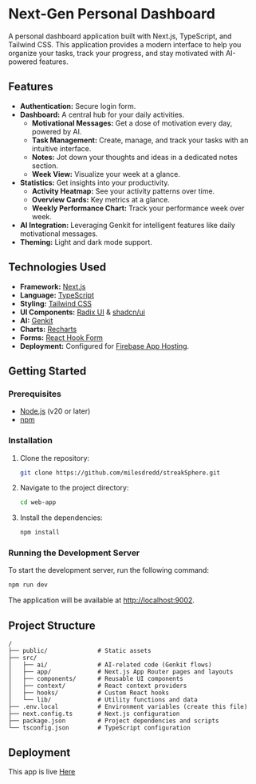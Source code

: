 # Next-Gen Personal Dashboard

A personal dashboard application built with Next.js, TypeScript, and Tailwind CSS. This application provides a modern interface to help you organize your tasks, track your progress, and stay motivated with AI-powered features.

## Features

*   **Authentication:** Secure login form.
*   **Dashboard:** A central hub for your daily activities.
    *   **Motivational Messages:** Get a dose of motivation every day, powered by AI.
    *   **Task Management:** Create, manage, and track your tasks with an intuitive interface.
    *   **Notes:** Jot down your thoughts and ideas in a dedicated notes section.
    *   **Week View:** Visualize your week at a glance.
*   **Statistics:** Get insights into your productivity.
    *   **Activity Heatmap:** See your activity patterns over time.
    *   **Overview Cards:** Key metrics at a glance.
    *   **Weekly Performance Chart:** Track your performance week over week.
*   **AI Integration:** Leveraging Genkit for intelligent features like daily motivational messages.
*   **Theming:** Light and dark mode support.

## Technologies Used

*   **Framework:** [Next.js](https://nextjs.org/)
*   **Language:** [TypeScript](https://www.typescriptlang.org/)
*   **Styling:** [Tailwind CSS](https://tailwindcss.com/)
*   **UI Components:** [Radix UI](https://www.radix-ui.com/) & [shadcn/ui](https://ui.shadcn.com/)
*   **AI:** [Genkit](https://firebase.google.com/docs/genkit)
*   **Charts:** [Recharts](https://recharts.org/)
*   **Forms:** [React Hook Form](https://react-hook-form.com/)
*   **Deployment:** Configured for [Firebase App Hosting](https://firebase.google.com/docs/app-hosting).

## Getting Started

### Prerequisites

*   [Node.js](https://nodejs.org/) (v20 or later)
*   [npm](https://www.npmjs.com/)

### Installation

1.  Clone the repository:
    ```bash
    git clone https://github.com/milesdredd/streakSphere.git
    ```
2.  Navigate to the project directory:
    ```bash
    cd web-app
    ```
3.  Install the dependencies:
    ```bash
    npm install
    ```

### Running the Development Server

To start the development server, run the following command:

```bash
npm run dev
```

The application will be available at [http://localhost:9002](http://localhost:9002).

## Project Structure

```
/
├── public/              # Static assets
├── src/
│   ├── ai/              # AI-related code (Genkit flows)
│   ├── app/             # Next.js App Router pages and layouts
│   ├── components/      # Reusable UI components
│   ├── context/         # React context providers
│   ├── hooks/           # Custom React hooks
│   └── lib/             # Utility functions and data
├── .env.local           # Environment variables (create this file)
├── next.config.ts       # Next.js configuration
├── package.json         # Project dependencies and scripts
└── tsconfig.json        # TypeScript configuration
```

## Deployment

This app is live [Here](https://streak-sphere.vercel.app/dashboard)
